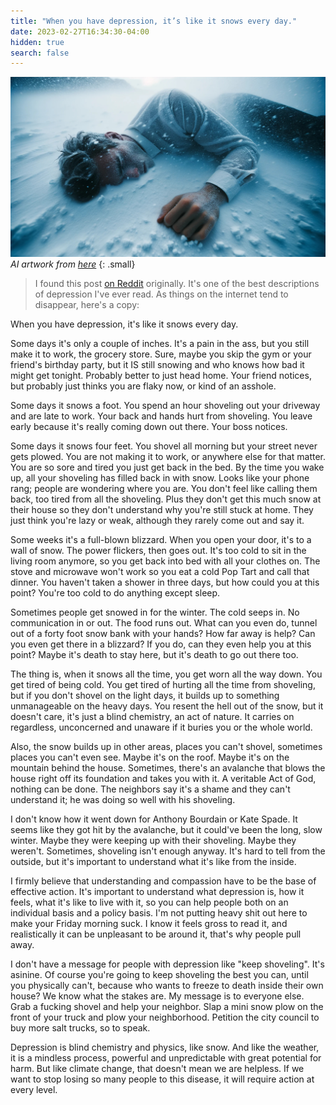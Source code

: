 ```yaml
---
title: "When you have depression, it’s like it snows every day."
date: 2023-02-27T16:34:30-04:00
hidden: true
search: false
---
```


![](/assets/images/snow/snow3.jpg)
<cite>AI artwork from [here](https://www.artstation.com/artwork/WBQEEN)</cite>
{: .small}


> I found this post [on Reddit](https://www.reddit.com/r/AskReddit/comments/8pks1u/suicide_prevention_megathread/e0cbafs/) originally. It's one of the best descriptions of depression I've ever read. As things on the internet tend to disappear, here's a copy:

When you have depression, it's like it snows every day.

Some days it's only a couple of inches. It's a pain in the ass, but you still make it to work, the grocery store. Sure, maybe you skip the gym or your friend's birthday party, but it IS still snowing and who knows how bad it might get tonight. Probably better to just head home. Your friend notices, but probably just thinks you are flaky now, or kind of an asshole.

Some days it snows a foot. You spend an hour shoveling out your driveway and are late to work. Your back and hands hurt from shoveling. You leave early because it's really coming down out there. Your boss notices.

Some days it snows four feet. You shovel all morning but your street never gets plowed. You are not making it to work, or anywhere else for that matter. You are so sore and tired you just get back in the bed. By the time you wake up, all your shoveling has filled back in with snow. Looks like your phone rang; people are wondering where you are. You don't feel like calling them back, too tired from all the shoveling. Plus they don't get this much snow at their house so they don't understand why you're still stuck at home. They just think you're lazy or weak, although they rarely come out and say it.

Some weeks it's a full-blown blizzard. When you open your door, it's to a wall of snow. The power flickers, then goes out. It's too cold to sit in the living room anymore, so you get back into bed with all your clothes on. The stove and microwave won't work so you eat a cold Pop Tart and call that dinner. You haven't taken a shower in three days, but how could you at this point? You're too cold to do anything except sleep.

Sometimes people get snowed in for the winter. The cold seeps in. No communication in or out. The food runs out. What can you even do, tunnel out of a forty foot snow bank with your hands? How far away is help? Can you even get there in a blizzard? If you do, can they even help you at this point? Maybe it's death to stay here, but it's death to go out there too.

The thing is, when it snows all the time, you get worn all the way down. You get tired of being cold. You get tired of hurting all the time from shoveling, but if you don't shovel on the light days, it builds up to something unmanageable on the heavy days. You resent the hell out of the snow, but it doesn't care, it's just a blind chemistry, an act of nature. It carries on regardless, unconcerned and unaware if it buries you or the whole world.

Also, the snow builds up in other areas, places you can't shovel, sometimes places you can't even see. Maybe it's on the roof. Maybe it's on the mountain behind the house. Sometimes, there's an avalanche that blows the house right off its foundation and takes you with it. A veritable Act of God, nothing can be done. The neighbors say it's a shame and they can't understand it; he was doing so well with his shoveling.

I don't know how it went down for Anthony Bourdain or Kate Spade. It seems like they got hit by the avalanche, but it could've been the long, slow winter. Maybe they were keeping up with their shoveling. Maybe they weren't. Sometimes, shoveling isn't enough anyway. It's hard to tell from the outside, but it's important to understand what it's like from the inside.

I firmly believe that understanding and compassion have to be the base of effective action. It's important to understand what depression is, how it feels, what it's like to live with it, so you can help people both on an individual basis and a policy basis. I'm not putting heavy shit out here to make your Friday morning suck. I know it feels gross to read it, and realistically it can be unpleasant to be around it, that's why people pull away.

I don't have a message for people with depression like "keep shoveling". It's asinine. Of course you're going to keep shoveling the best you can, until you physically can't, because who wants to freeze to death inside their own house? We know what the stakes are. My message is to everyone else. Grab a fucking shovel and help your neighbor. Slap a mini snow plow on the front of your truck and plow your neighborhood. Petition the city council to buy more salt trucks, so to speak.

Depression is blind chemistry and physics, like snow. And like the weather, it is a mindless process, powerful and unpredictable with great potential for harm. But like climate change, that doesn't mean we are helpless. If we want to stop losing so many people to this disease, it will require action at every level.
